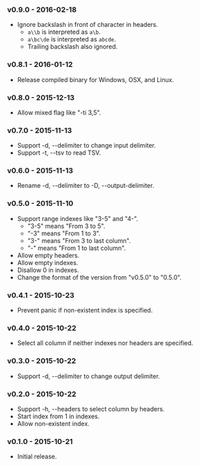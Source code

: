 ### v0.9.0 - 2016-02-18

- Ignore backslash in front of character in headers.
  - `a\\b` is interpreted as `a\b`.
  - `a\bc\de` is interpreted as `abcde`.
  - Trailing backslash also ignored.

### v0.8.1 - 2016-01-12

- Release compiled binary for Windows, OSX, and Linux.

### v0.8.0 - 2015-12-13

- Allow mixed flag like "-ti 3,5".

### v0.7.0 - 2015-11-13

- Support -d, --delimiter to change input delimiter.
- Support -t, --tsv to read TSV.

### v0.6.0 - 2015-11-13

- Rename -d, --delimiter to -D, --output-delimiter.

### v0.5.0 - 2015-11-10

- Support range indexes like "3-5" and "4-".
  - "3-5" means "From 3 to 5".
  - "-3" means "From 1 to 3".
  - "3-" means "From 3 to last column".
  - "-" means "From 1 to last column".
- Allow empty headers.
- Allow empty indexes.
- Disallow 0 in indexes.
- Change the format of the version from "v0.5.0" to "0.5.0".

### v0.4.1 - 2015-10-23

- Prevent panic if non-existent index is specified.

### v0.4.0 - 2015-10-22

- Select all column if neither indexes nor headers are specified.

### v0.3.0 - 2015-10-22

- Support -d, --delimiter to change output delimiter.

### v0.2.0 - 2015-10-22

- Support -h, --headers to select column by headers.
- Start index from 1 in indexes.
- Allow non-existent index.

### v0.1.0 - 2015-10-21

- Initial release.
